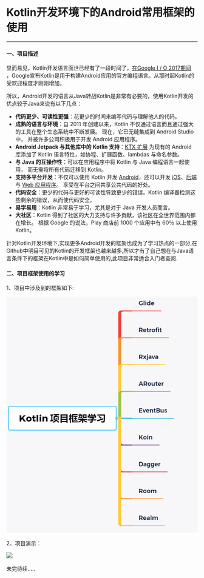 # **Kotlin开发环境下的Android常用框架的使用**

------



#### 一、项目描述

显而易见，Kotlin开发语言面世已经有了一段时间了，[在Google I / O 2017期间](https://techcrunch.com/2017/05/17/google-makes-kotlin-a-first-class-language-for-writing-android-apps/) ，Google宣布Kotlin是用于构建Android应用的官方编程语言。从那时起Kotlin的受欢迎程度才刚刚增加。

所以，Android开发的语言从Java转战Kotlin是非常有必要的，使用Kotlin开发的优点较于Java来说有以下几点：

-   **代码更少、可读性更强**：花更少的时间来编写代码与理解他人的代码。
-   **成熟的语言与环境**：自 2011 年创建以来，Kotlin 不仅通过语言而且通过强大的工具在整个生态系统中不断发展。 现在，它已无缝集成到 Android Studio 中， 并被许多公司积极用于开发 Android 应用程序。
-   **Android Jetpack 与其他库中的 Kotlin 支持**：[KTX 扩展](https://developer.android.com/kotlin/ktx) 为现有的 Android 库添加了 Kotlin 语言特性，如协程、扩展函数、lambdas 与命名参数。
-   **与 Java 的互操作性**：可以在应用程序中将 Kotlin 与 Java 编程语言一起使用， 而无需将所有代码迁移到 Kotlin。
-   **支持多平台开发**：不仅可以使用 Kotlin 开发 [Android](https://www.kotlincn.net/docs/reference/android-overview.html)，还可以开发 [iOS](https://kotlinlang.org/lp/mobile/)、[后端](https://www.kotlincn.net/lp/server-side/)与 [Web 应用程序](https://www.kotlincn.net/docs/reference/js-overview.html)。 享受在平台之间共享公共代码的好处。
-   **代码安全**：更少的代码与更好的可读性导致更少的错误。Kotlin 编译器检测这些剩余的错误，从而使代码安全。
-   **易学易用**：Kotlin 非常易于学习，尤其是对于 Java 开发人员而言。
-   **大社区**：Kotlin 得到了社区的大力支持与许多贡献，该社区在全世界范围内都在增长。 根据 Google 的说法，Play 商店前 1000 个应用中有 60％ 以上使用 Kotlin。



针对Kotlin开发环境下,实现更多Android开发的框架也成为了学习热点的一部分,在Github中明目可见的Kotlin的开发框架也越来越多,所以才有了自己想在与Java语言条件下的框架在Kotlin中是如何简单使用的,此项目非常适合入门者查阅.

#### 二、项目框架使用的学习

1、项目中涉及到的框架如下:

![](https://github.com/Edwardwmd/KotlinAppFramework/blob/master/Pic/Android%20Kotlin%E5%BC%80%E5%8F%91%E6%A1%86%E6%9E%B6%E5%AD%A6%E4%B9%A0.png?raw=true)

2、项目演示：

![](https://github.com/Edwardwmd/KotlinAppFramework/blob/master/Pic/inputbuttonview%20%E6%93%8D%E4%BD%9C%E7%A4%BA%E6%84%8F%E5%9B%BE.gif?raw=true)

未完待续.....









